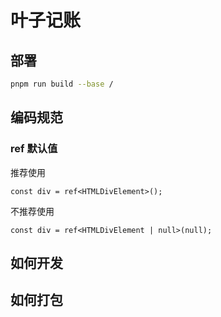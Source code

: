 # 叶子记账

## 部署

```bash
pnpm run build --base /
```

## 编码规范

### ref 默认值

推荐使用

```tsx
const div = ref<HTMLDivElement>();
```

不推荐使用

```tsx
const div = ref<HTMLDivElement | null>(null);
```

## 如何开发

## 如何打包
